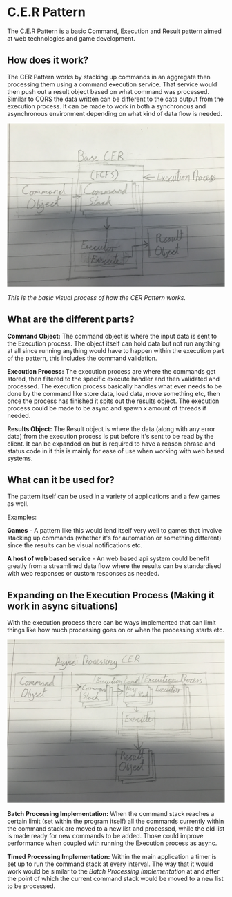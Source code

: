 # C.E.R Pattern
The C.E.R Pattern is a basic Command, Execution and Result pattern aimed at web technologies and game development.

## How does it work?
The CER Pattern works by stacking up commands in an aggregate then processing them using a command execution service. That service would then push out a result object based on what command was processed. Similar to CQRS the data written can be different to the data output from the execution process. It can be made to work in both a synchronous and asynchronous environment depending on what kind of data flow is needed.

![Sync Process Chart](https://raw.githubusercontent.com/lparkermg/CERPattern/master/img/syncPattern.png)

_This is the basic visual process of how the CER Pattern works._

## What are the different parts?

**Command Object:** The command object is where the input data is sent to the Execution process. The object itself can hold data but not run anything at all since running anything would have to happen within the execution part of the pattern, this includes the command validation.

**Execution Process:** The execution process are where the commands get stored, then filtered to the specific execute handler and then validated and processed. The execution process basically handles what ever needs to be done by the command like store data, load data, move something etc, then once the process has finished it spits out the results object. The execution process could be made to be async and spawn x amount of threads if needed.

**Results Object:** The Result object is where the data (along with any error data) from the execution process is put before it's sent to be read by the client. It can be expanded on but is required to have a reason phrase and status code in it this is mainly for ease of use when working with web based systems.

## What can it be used for?

The pattern itself can be used in a variety of applications and a few games as well.

Examples:

**Games** - A pattern like this would lend itself very well to games that involve stacking up commands (whether it's for automation or something different) since the results can be visual notifications etc.

**A host of web based service** - An web based api system could benefit greatly from a streamlined data flow where the results can be standardised with web responses or custom responses as needed.

## Expanding on the Execution Process (Making it work in async situations)

With the execution process there can be ways implemented that can limit things like how much processing goes on or when the processing starts etc.

![Async Process Chart](https://raw.githubusercontent.com/lparkermg/CERPattern/master/img/asyncPattern.png)

**Batch Processing Implementation:** When the command stack reaches a certain limit (set within the program itself) all the commands currently within the command stack are moved to a new list and processed, while the old list is made ready for new commands to be added. Those could improve performance when coupled with running the Execution process as async.

**Timed Processing Implementation:** Within the main application a timer is set up to run the command stack at every interval. The way that it would work would be similar to the _Batch Processing Implementation_ at and after the point of which the current command stack would be moved to a new list to be processed.
